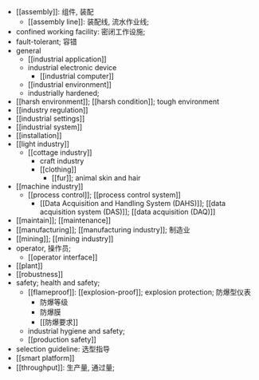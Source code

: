 - [[assembly]]: 组件, 装配
    - [[assembly line]]: 装配线, 流水作业线;
- confined working facility: 密闭工作设施;
- fault-tolerant; 容错
- general
    - [[industrial application]]
    - industrial electronic device
        - [[industrial computer]]
    - [[industrial environment]]
    - industrially hardened; 
- [[harsh environment]]; [[harsh condition]]; tough environment
- [[industry regulation]]
- [[industrial settings]]
- [[industrial system]]
- [[installation]]
- [[light industry]]
    - [[cottage industry]]
        - craft industry
        - [[clothing]]
            - [[fur]]; animal skin and hair
- [[machine industry]]
    - [[process control]]; [[process control system]]
        - [[Data Acquisition and Handling System (DAHS)]]; [[data acquisition system (DAS)]]; [[data acquisition (DAQ)]]
- [[maintain]]; [[maintenance]]
- [[manufacturing]]; [[manufacturing industry]]; 制造业
- [[mining]]; [[mining industry]]
- operator, 操作员; 
    - [[operator interface]]
- [[plant]]
- [[robustness]]
- safety; health and safety;
    - [[flameproof]]: [[explosion-proof]]; explosion protection; 防爆型仪表
        - 防爆等级
        - 防爆膜
        - [[防爆要求]]
    - industrial hygiene and safety;
    - [[production safety]]
- selection guideline: 选型指导
- [[smart platform]]
- [[throughput]]: 生产量, 通过量;
